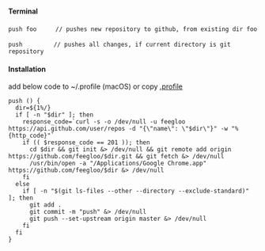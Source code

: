 #### Terminal

`push foo`&nbsp;&nbsp;&nbsp;&nbsp;&nbsp;&nbsp;`  // pushes new repository to github, from existing dir foo`

`push`&nbsp;&nbsp;&nbsp;&nbsp;&nbsp;&nbsp;&nbsp;&nbsp;&nbsp;&nbsp;&nbsp;&nbsp;&nbsp;&nbsp;&nbsp;&nbsp;`// pushes all changes, if current directory is git repository`

#### Installation

add below code to ~/.profile (macOS) or copy [.profile](.profile)

```
push () {
  dir=${1%/}
  if [ -n "$dir" ]; then
    response_code=`curl -s -o /dev/null -u feegloo https://api.github.com/user/repos -d "{\"name\": \"$dir\"}" -w "%{http_code}"`
    if (( $response_code == 201 )); then
      cd $dir && git init &> /dev/null && git remote add origin https://github.com/feegloo/$dir.git && git fetch &> /dev/null
      /usr/bin/open -a "/Applications/Google Chrome.app" https://github.com/feegloo/$dir &> /dev/null
    fi
  else
    if [ -n "$(git ls-files --other --directory --exclude-standard)" ]; then
      git add .
      git commit -m "push" &> /dev/null
      git push --set-upstream origin master &> /dev/null
    fi
  fi
}
```
